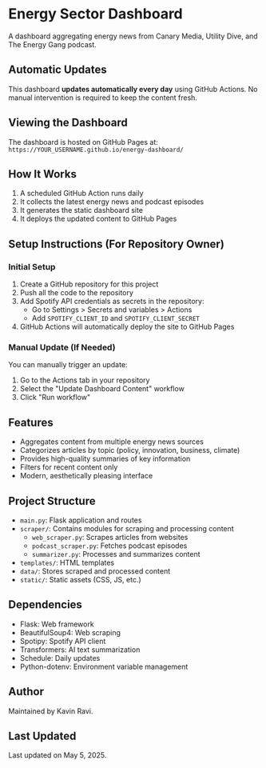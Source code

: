 # Energy Sector Dashboard

A dashboard aggregating energy news from Canary Media, Utility Dive, and The Energy Gang podcast.

## Automatic Updates

This dashboard **updates automatically every day** using GitHub Actions. No manual intervention is required to keep the content fresh.

## Viewing the Dashboard

The dashboard is hosted on GitHub Pages at:
`https://YOUR_USERNAME.github.io/energy-dashboard/`

## How It Works

1. A scheduled GitHub Action runs daily
2. It collects the latest energy news and podcast episodes
3. It generates the static dashboard site
4. It deploys the updated content to GitHub Pages

## Setup Instructions (For Repository Owner)

### Initial Setup

1. Create a GitHub repository for this project
2. Push all the code to the repository
3. Add Spotify API credentials as secrets in the repository:
   - Go to Settings > Secrets and variables > Actions
   - Add `SPOTIFY_CLIENT_ID` and `SPOTIFY_CLIENT_SECRET`
4. GitHub Actions will automatically deploy the site to GitHub Pages

### Manual Update (If Needed)

You can manually trigger an update:
1. Go to the Actions tab in your repository
2. Select the "Update Dashboard Content" workflow
3. Click "Run workflow"

## Features

- Aggregates content from multiple energy news sources
- Categorizes articles by topic (policy, innovation, business, climate)
- Provides high-quality summaries of key information
- Filters for recent content only
- Modern, aesthetically pleasing interface

## Project Structure

- `main.py`: Flask application and routes
- `scraper/`: Contains modules for scraping and processing content
  - `web_scraper.py`: Scrapes articles from websites
  - `podcast_scraper.py`: Fetches podcast episodes
  - `summarizer.py`: Processes and summarizes content
- `templates/`: HTML templates
- `data/`: Stores scraped and processed content
- `static/`: Static assets (CSS, JS, etc.)

## Dependencies

- Flask: Web framework
- BeautifulSoup4: Web scraping
- Spotipy: Spotify API client
- Transformers: AI text summarization
- Schedule: Daily updates
- Python-dotenv: Environment variable management

## Author

Maintained by Kavin Ravi.

## Last Updated

Last updated on May 5, 2025.